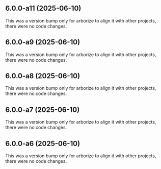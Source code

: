 ## 6.0.0-a11 (2025-06-10)

This was a version bump only for arborize to align it with other projects, there were no code changes.

## 6.0.0-a9 (2025-06-10)

This was a version bump only for arborize to align it with other projects, there were no code changes.

## 6.0.0-a8 (2025-06-10)

This was a version bump only for arborize to align it with other projects, there were no code changes.

## 6.0.0-a7 (2025-06-10)

This was a version bump only for arborize to align it with other projects, there were no code changes.

## 6.0.0-a6 (2025-06-10)

This was a version bump only for arborize to align it with other projects, there were no code changes.